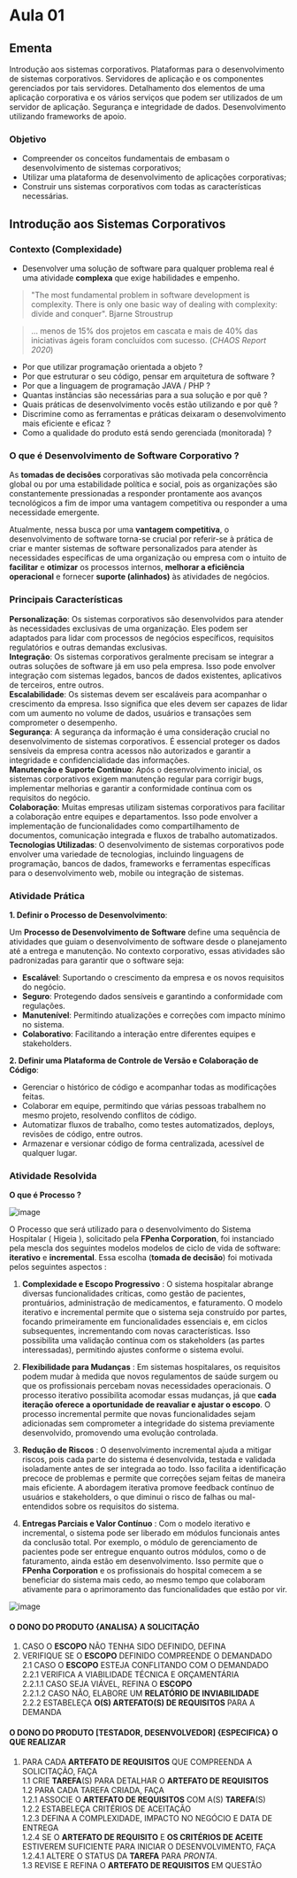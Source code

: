 # Aula 01

## Ementa
Introdução aos sistemas corporativos. 
Plataformas para o desenvolvimento de sistemas corporativos. 
Servidores de aplicação e os componentes gerenciados por tais servidores. 
Detalhamento dos elementos de uma aplicação corporativa e 
os vários serviços que podem ser utilizados de um servidor de aplicação. 
Segurança e integridade de dados. Desenvolvimento utilizando frameworks de apoio.

### Objetivo
- Compreender os conceitos fundamentais de embasam o desenvolvimento de sistemas corporativos;
- Utilizar uma plataforma de desenvolvimento de aplicações corporativas;
- Construir uns sistemas corporativos com todas as características necessárias.

## Introdução aos Sistemas Corporativos

### Contexto (Complexidade)

 - Desenvolver uma solução de software para qualquer problema real é uma atividade **complexa** que exige habilidades e empenho.
   
> "The most fundamental problem in software development is complexity. There is only one basic way of dealing with complexity: divide and conquer". Bjarne Stroustrup

> … menos de 15% dos projetos em cascata e mais de 40% das iniciativas ágeis foram concluídos com sucesso. (*CHAOS Report 2020*)

 - Por que utilizar programação orientada a objeto ?  
 - Por que estruturar o seu código, pensar em arquitetura de software ?  
 - Por que a linguagem de programação JAVA / PHP ?  
 - Quantas instâncias são necessárias para a sua solução e por quê ?  
 - Quais práticas de desenvolvimento vocês estão utilizando e por quê ?  
 - Discrimine como as ferramentas e práticas deixaram o desenvolvimento mais eficiente e eficaz ?  
 - Como a qualidade do produto está sendo gerenciada (monitorada) ?  

### O que é Desenvolvimento de Software Corporativo ?

As **tomadas de decisões** corporativas são motivada pela concorrência global ou por uma estabilidade política e social, 
pois as organizações são constantemente pressionadas a responder prontamente aos avanços tecnológicos 
a fim de impor uma vantagem competitiva ou responder a uma necessidade emergente.  

Atualmente, 
nessa busca por uma **vantagem competitiva**, 
o desenvolvimento de software torna-se crucial 
por referir-se à prática de criar e 
manter sistemas de software personalizados 
para atender às necessidades específicas de uma organização ou empresa 
com o intuito de **facilitar** e **otimizar** os processos internos, 
**melhorar a eficiência operacional** e fornecer **suporte (alinhados)** às atividades de negócios.   

### Principais Características

**Personalização**: Os sistemas corporativos são desenvolvidos para atender às necessidades exclusivas de uma organização. 
Eles podem ser adaptados para lidar com processos de negócios específicos, requisitos regulatórios e outras demandas exclusivas.  
**Integração**: Os sistemas corporativos geralmente precisam se integrar a outras soluções de software já em uso pela empresa. 
Isso pode envolver integração com sistemas legados, bancos de dados existentes, aplicativos de terceiros, entre outros.  
**Escalabilidade**: Os sistemas devem ser escaláveis para acompanhar o crescimento da empresa. 
Isso significa que eles devem ser capazes de lidar com um aumento no volume de dados, usuários e transações sem comprometer o desempenho.  
**Segurança**: A segurança da informação é uma consideração crucial no desenvolvimento de sistemas corporativos. 
É essencial proteger os dados sensíveis da empresa contra acessos não autorizados e garantir a integridade e confidencialidade das informações.  
**Manutenção e Suporte Contínuo**: Após o desenvolvimento inicial, os sistemas corporativos exigem manutenção regular para corrigir bugs, 
implementar melhorias e garantir a conformidade contínua com os requisitos do negócio.  
**Colaboração**: Muitas empresas utilizam sistemas corporativos para facilitar a colaboração entre equipes e departamentos. 
Isso pode envolver a implementação de funcionalidades como compartilhamento de documentos, comunicação integrada e fluxos de trabalho automatizados.  
**Tecnologias Utilizadas**: O desenvolvimento de sistemas corporativos pode envolver uma variedade de tecnologias, incluindo linguagens de programação, 
bancos de dados, frameworks e ferramentas específicas para o desenvolvimento web, mobile ou integração de sistemas.  

### Atividade Prática
 
**1. Definir o Processo de Desenvolvimento**:   

Um **Processo de Desenvolvimento de Software** define uma sequência de atividades que guiam o desenvolvimento de software desde o planejamento até a entrega e manutenção. 
No contexto corporativo, essas atividades são padronizadas para garantir que o software seja:  
 
 - **Escalável**: Suportando o crescimento da empresa e os novos requisitos do negócio.
 - **Seguro**: Protegendo dados sensíveis e garantindo a conformidade com regulações.
 - **Manutenível**: Permitindo atualizações e correções com impacto mínimo no sistema.
 - **Colaborativo**: Facilitando a interação entre diferentes equipes e stakeholders.

**2. Definir uma Plataforma de Controle de Versão e Colaboração de Código**: 

 - Gerenciar o histórico de código e acompanhar todas as modificações feitas.
 - Colaborar em equipe, permitindo que várias pessoas trabalhem no mesmo projeto, resolvendo conflitos de código.
 - Automatizar fluxos de trabalho, como testes automatizados, deploys, revisões de código, entre outros.
 - Armazenar e versionar código de forma centralizada, acessível de qualquer lugar.  


### Atividade Resolvida

**O que é Processo ?** 

![image](https://github.com/user-attachments/assets/c31a7632-5f74-4282-a38d-1b265bf6cf75)

O Processo que será utilizado para o desenvolvimento do Sistema Hospitalar ( Higeia ), solicitado pela **FPenha Corporation**, 
foi instanciado pela mescla dos seguintes modelos modelos de ciclo de vida de software: **iterativo** e **incremental**. 
Essa escolha (**tomada de decisão**) foi motivada pelos seguintes aspectos : 

1. **Complexidade e Escopo Progressivo** : O sistema hospitalar abrange diversas funcionalidades críticas, como gestão de pacientes, prontuários,
administração de medicamentos, e faturamento. O modelo iterativo e incremental permite que o sistema seja construído por partes,
focando primeiramente em funcionalidades essenciais e, em ciclos subsequentes, incrementando com novas características.
Isso possibilita uma validação contínua com os stakeholders (as partes interessadas), permitindo ajustes conforme o sistema evolui.  

2. **Flexibilidade para Mudanças** : Em sistemas hospitalares, os requisitos podem mudar à medida que novos regulamentos de saúde surgem ou
que os profissionais percebam novas necessidades operacionais. O processo iterativo possibilita acomodar essas mudanças, já que **cada
iteração oferece a oportunidade de reavaliar e ajustar o escopo**. O processo incremental permite que novas funcionalidades sejam adicionadas
sem comprometer a integridade do sistema previamente desenvolvido, promovendo uma evolução controlada.  

3. **Redução de Riscos** : O desenvolvimento incremental ajuda a mitigar riscos, pois cada parte do sistema é desenvolvida, testada e validada isoladamente antes de ser integrada ao todo.
Isso facilita a identificação precoce de problemas e permite que correções sejam feitas de maneira mais eficiente. A abordagem iterativa promove feedback contínuo de usuários e stakeholders,
o que diminui o risco de falhas ou mal-entendidos sobre os requisitos do sistema.

4. **Entregas Parciais e Valor Contínuo** : Com o modelo iterativo e incremental, o sistema pode ser liberado em módulos funcionais antes da conclusão total.
Por exemplo, o módulo de gerenciamento de pacientes pode ser entregue enquanto outros módulos, como o de faturamento, ainda estão em desenvolvimento. Isso permite que o **FPenha Corporation** e
os profissionais do hospital comecem a se beneficiar do sistema mais cedo, ao mesmo tempo que colaboram ativamente para o aprimoramento das funcionalidades que estão por vir.

![image](https://github.com/user-attachments/assets/219e8a3d-2cb3-4914-85ad-a798849bdac1)


####  O DONO DO PRODUTO {ANALISA} A SOLICITAÇÃO  

1. CASO O **ESCOPO** NÃO TENHA SIDO DEFINIDO, DEFINA  
2. VERIFIQUE SE O **ESCOPO** DEFINIDO COMPREENDE O DEMANDADO  
	2.1 CASO O **ESCOPO** ESTEJA CONFLITANDO COM O DEMANDADO  
		2.2.1 VERIFICA A VIABILIDADE TÉCNICA E ORÇAMENTÁRIA  
			2.2.1.1 CASO SEJA VIÁVEL, REFINA O **ESCOPO**  
			2.2.1.2 CASO NÃO, ELABORE UM **RELATÓRIO DE INVIABILIDADE**  
		2.2.2 ESTABELEÇA **O(S) ARTEFATO(S) DE REQUISITOS** PARA A DEMANDA   

#### O DONO DO PRODUTO [TESTADOR, DESENVOLVEDOR] {ESPECIFICA} O QUE REALIZAR  

1. PARA CADA **ARTEFATO DE REQUISITOS** QUE COMPREENDA A SOLICITAÇÃO, FAÇA  
  1.1 CRIE **TAREFA**(S) PARA DETALHAR O **ARTEFATO DE REQUISITOS**  
	1.2 PARA CADA TAREFA CRIADA, FAÇA  
		1.2.1 ASSOCIE O **ARTEFATO DE REQUISITOS** COM A(S) **TAREFA**(S)  
		1.2.2 ESTABELEÇA CRITÉRIOS DE ACEITAÇÃO  
		1.2.3 DEFINA A COMPLEXIDADE, IMPACTO NO NEGÓCIO E DATA DE ENTREGA  
		1.2.4 SE O **ARTEFATO DE REQUISITO** E **OS CRITÉRIOS DE ACEITE**   
					            ESTIVEREM SUFICIENTE PARA INICIAR O DESENVOLVIMENTO, FAÇA  
			1.2.4.1 ALTERE O STATUS DA **TAREFA** PARA *PRONTA*.  
  1.3 REVISE E REFINA O **ARTEFATO DE REQUISITOS** EM QUESTÃO  
